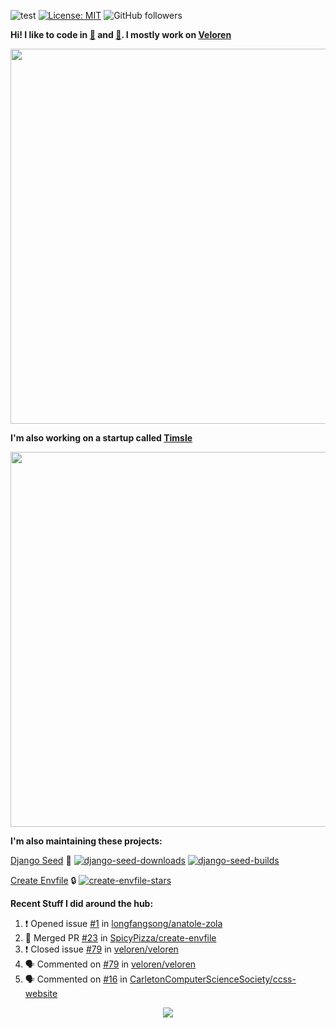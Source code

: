 ![test](https://hits.seeyoufarm.com/api/count/incr/badge.svg?url=https://github.com/AngelOnFira)
[![License: MIT](https://img.shields.io/badge/License-MIT-yellow.svg)](https://opensource.org/licenses/MIT)
![GitHub followers](https://img.shields.io/github/followers/angelonfira?style=social)

**Hi! I like to code in [:crab:](https://www.rust-lang.org/) and [:snake:](https://www.python.org/). I mostly work on [Veloren](https://veloren.net)**

<p align="center">
  <img width="600" src="https://media.discordapp.net/attachments/444005079410802699/730566298073038949/rsz_5f0656b6aa176.png">
</p>

**I'm also working on a startup called [Timsle](https://timsle.com)**

<p align="center">
  <img width="600" src="https://media.discordapp.net/attachments/444005079410802699/730566842674053130/rsz_5f0657242abb4.png">
</p>

**I'm also maintaining these projects:**

[Django Seed](https://github.com/Brobin/django-seed)
:seedling:
[![django-seed-downloads](https://pepy.tech/badge/django-seed)](https://pepy.tech/project/django-seed)
[![django-seed-builds](https://github.com/Brobin/django-seed/workflows/Test/badge.svg)](https://github.com/Brobin/django-seed)

[Create Envfile](https://github.com/SpicyPizza/create-envfile)
:lock:
[![create-envfile-stars](https://img.shields.io/github/stars/SpicyPizza/create-envfile?style=social)](https://github.com/SpicyPizza/create-envfile)

**Recent Stuff I did around the hub:**

<!--START_SECTION:activity-->
1. ❗️ Opened issue [#1](https://github.com/longfangsong/anatole-zola/issues/1) in [longfangsong/anatole-zola](https://github.com/longfangsong/anatole-zola)
2. 🎉 Merged PR [#23](https://github.com/SpicyPizza/create-envfile/pull/23) in [SpicyPizza/create-envfile](https://github.com/SpicyPizza/create-envfile)
3. ❗️ Closed issue [#79](https://github.com/veloren/veloren/issues/79) in [veloren/veloren](https://github.com/veloren/veloren)
4. 🗣 Commented on [#79](https://github.com/veloren/veloren/issues/79) in [veloren/veloren](https://github.com/veloren/veloren)
5. 🗣 Commented on [#16](https://github.com/CarletonComputerScienceSociety/ccss-website/issues/16) in [CarletonComputerScienceSociety/ccss-website](https://github.com/CarletonComputerScienceSociety/ccss-website)
<!--END_SECTION:activity-->

<p align="center">
  <img src="https://github-profile-trophy.vercel.app/?username=angelonfira&column=4&theme=nord&margin-w=15&margin-h=15">
</p>
